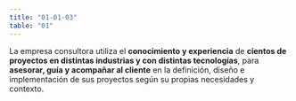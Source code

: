 ```yaml
---
title: "01-01-03"
table: "01"
---
```

La empresa consultora utiliza el <b>conocimiento y experiencia</b> de <b>cientos de proyectos en distintas industrias y con distintas tecnologías</b>, para <b>asesorar, guía y acompañar al cliente</b> en la definición, diseño e implementación de sus proyectos según su propias necesidades y contexto. 
